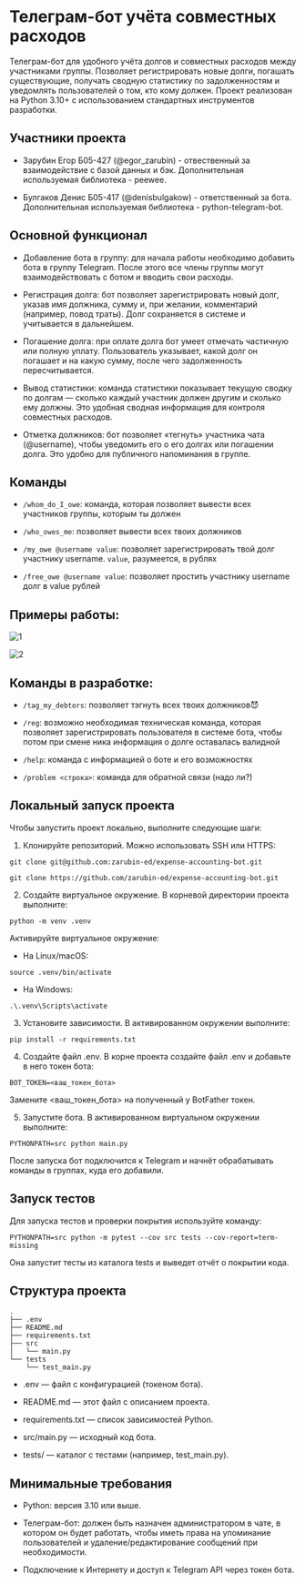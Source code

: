 # Телеграм-бот учёта совместных расходов

Телеграм-бот для удобного учёта долгов и совместных расходов между участниками группы. Позволяет регистрировать новые долги, погашать существующие, получать сводную статистику по задолженностям и уведомлять пользователей о том, кто кому должен. Проект реализован на Python 3.10+ с использованием стандартных инструментов разработки.

## Участники проекта 

- Зарубин Егор Б05-427 (@egor_zarubin) - отвественный за взаимодействие с базой данных и бэк. Дополнительная используемая библиотека - peewee.

- Булгаков Денис Б05-417 (@denisbulgakow) - ответственный за бота. Дополнительная используемая библиотека - python-telegram-bot.

## Основной функционал

- Добавление бота в группу: для начала работы необходимо добавить бота в группу Telegram. После этого все члены группы могут взаимодействовать с ботом и вводить свои расходы.

- Регистрация долга: бот позволяет зарегистрировать новый долг, указав имя должника, сумму и, при желании, комментарий (например, повод траты). Долг сохраняется в системе и учитывается в дальнейшем.

- Погашение долга: при оплате долга бот умеет отмечать частичную или полную уплату. Пользователь указывает, какой долг он погашает и на какую сумму, после чего задолженность пересчитывается.

- Вывод статистики: команда статистики показывает текущую сводку по долгам — сколько каждый участник должен другим и сколько ему должны. Это удобная сводная информация для контроля совместных расходов.

- Отметка должников: бот позволяет «тегнуть» участника чата (@username), чтобы уведомить его о его долгах или погашении долга. Это удобно для публичного напоминания в группе.

## Команды
- `/whom_do_I_owe`: команда, которая позволяет вывести всех участников группы, которым ты должен


- `/who_owes_me`: позволяет вывести всех твоих должников


- `/my_owe @username value`: позволяет зарегистрировать твой долг участнику username. `value`, разумеется, в рублях


- `/free_owe @username value`: позволяет простить участнику username долг в value рублей

## Примеры работы:

![1](doc/workexample.png)

![2](doc/cornercases.jpg)

## Команды в разработке:
- `/tag_my_debtors`: позволяет тэгнуть всех твоих должников😈

- `/reg`: возможно необходимая техническая команда, которая позволяет зарегистрировать пользователя в системе бота, чтобы потом при смене ника информация о долге оставалась валидной

- `/help`: команда с информацией о боте и его возможностях

- `/problem <строка>`: команда для обратной связи (надо ли?)

## Локальный запуск проекта

Чтобы запустить проект локально, выполните следующие шаги:

1. Клонируйте репозиторий. Можно использовать SSH или HTTPS:

```
git clone git@github.com:zarubin-ed/expense-accounting-bot.git

git clone https://github.com/zarubin-ed/expense-accounting-bot.git
```

2. Создайте виртуальное окружение. В корневой директории проекта выполните:

```
python -m venv .venv
```
Активируйте виртуальное окружение:

- На Linux/macOS:
```
source .venv/bin/activate
```
- На Windows:
```
.\.venv\Scripts\activate
```
3. Установите зависимости. В активированном окружении выполните:
```
pip install -r requirements.txt
```
4. Создайте файл .env. В корне проекта создайте файл .env и добавьте в него токен бота:
```
BOT_TOKEN=<ваш_токен_бота>
```
Замените <ваш_токен_бота> на полученный у BotFather токен.

5. Запустите бота. В активированном виртуальном окружении выполните:
```
PYTHONPATH=src python main.py
```
После запуска бот подключится к Telegram и начнёт обрабатывать команды в группах, куда его добавили.

## Запуск тестов

Для запуска тестов и проверки покрытия используйте команду:
```
PYTHONPATH=src python -m pytest --cov src tests --cov-report=term-missing
```
Она запустит тесты из каталога tests и выведет отчёт о покрытии кода.

## Структура проекта

```
.
├── .env
├── README.md
├── requirements.txt
├── src
│   └── main.py
└── tests
    └── test_main.py
```

- .env — файл с конфигурацией (токеном бота).

- README.md — этот файл с описанием проекта.

- requirements.txt — список зависимостей Python.

- src/main.py — исходный код бота.

- tests/ — каталог с тестами (например, test_main.py).

## Минимальные требования

- Python: версия 3.10 или выше.

- Телеграм-бот: должен быть назначен администратором в чате, в котором он будет работать, чтобы иметь права на упоминание пользователей и удаление/редактирование сообщений при необходимости.

- Подключение к Интернету и доступ к Telegram API через токен бота.